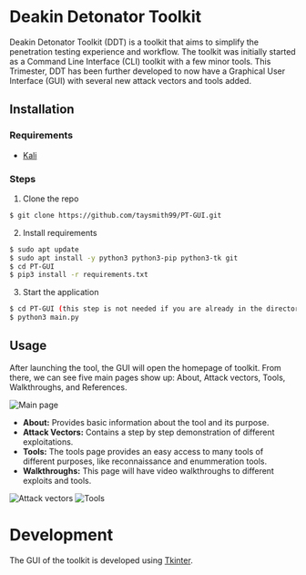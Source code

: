 # Deakin Detonator Toolkit

Deakin Detonator Toolkit (DDT) is a toolkit that aims to simplify the penetration testing experience and workflow. The toolkit was initially started as a Command Line Interface (CLI) toolkit with a few minor tools. This Trimester, DDT has been further developed to now have a Graphical User Interface (GUI) with several new attack vectors and tools added.

## Installation

### Requirements
* [Kali](https://www.kali.org/)

### Steps

1. Clone the repo
```bash
$ git clone https://github.com/taysmith99/PT-GUI.git
```

2. Install requirements

```bash
$ sudo apt update
$ sudo apt install -y python3 python3-pip python3-tk git
$ cd PT-GUI
$ pip3 install -r requirements.txt
```

3. Start the application

```bash
$ cd PT-GUI (this step is not needed if you are already in the directory)
$ python3 main.py
```

## Usage

After launching the tool, the GUI will open the homepage of toolkit. From there, we can see five main pages show up: About, Attack vectors, Tools, Walkthroughs, and References.

![Main page](https://gyazo.com/0c511c5fd1e5c8ce65247fb8e6b6b9e3.png)

- **About:** Provides basic information about the tool and its purpose.
- **Attack Vectors:** Contains a step by step demonstration of different exploitations.
- **Tools:** The tools page provides an easy access to many tools of different purposes, like reconnaissance and enummeration tools.
- **Walkthroughs:** This page will have video walkthroughs to different exploits and tools.

![Attack vectors](https://gyazo.com/1541331284ea3c948c54dbf1dc356b9a.png)
![Tools](https://gyazo.com/8278a773d58cbc0332104ab4fba69c27.png)

# Development

The GUI of the toolkit is developed using [Tkinter](https://docs.python.org/3/library/tkinter.html).
